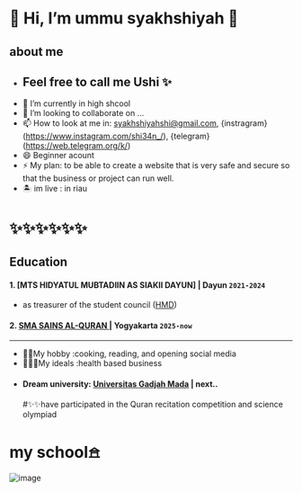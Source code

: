 # 👋 Hi, I’m ummu syakhshiyah 🌸
  ## about me 
- ## Feel free to call me Ushi ✨
- 👔 I’m currently in high shcool
- 💞️ I’m looking to collaborate on ...
- 📫 How to look at me in: syakhshiyahshi@gmail.com, {instragram}
  (https://www.instagram.com/shi34n_/), {telegram} (https://web.telegram.org/k/)
- 😄 Beginner acount
- ⚡ My plan: to be able to create a website that is very safe and secure so that the business or project can run well.
-  🏝 im live : in riau
 # ✨✨✨✨✨✨
 ## Education

#### 1. [MTS HIDYATUL MUBTADIIN AS SIAKII DAYUN]  | Dayun `2021-2024`
- as treasurer of the student council ([HMD](https://www.instagram.com/mts_himada//))
  
#### 2. [SMA SAINS AL-QURAN ](https://www.instagram.com/smasainsalquran/) | Yogyakarta `2025-now`
---
- 👸🏻My hobby :cooking, reading, and opening social media
- 🧚🏼‍♀My ideals :health based business
- #### Dream university: [Universitas Gadjah Mada](https://ugm.ac.id/id) | next..
  #✨✨have participated in the Quran recitation competition and science olympiad
  
</head>
<body>
  <h1>my school𖠿</h1>

  ![image](https://github.com/user-attachments/assets/a85b23cf-0a7e-4cb8-8528-a70783b0d241)


<!---
U5hi/U5hi is a ✨ special ✨ repository because its `README.md` (this file) appears on your GitHub profile.
You can click the Preview link to take a look at your changes.
--->

